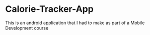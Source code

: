 # Calorie-Tracker-App
This is an android application that I had to make as part of a Mobile Development course

